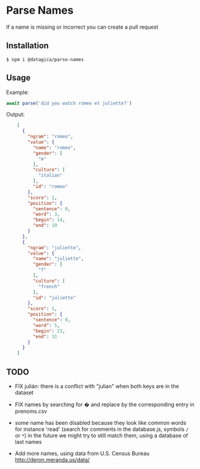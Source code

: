 # Parse Names

If a name is missing or incorrect you can create a pull request

## Installation

    $ npm i @datagica/parse-names

## Usage

Example:

```javascript
await parse('did you watch romeo et juliette?')
```

Output:

```json
    [
      {
        "ngram": "romeo",
        "value": {
          "name": "romeo",
          "gender": [
            "m"
          ],
          "culture": [
            "italian"
          ],
          "id": "romeo"
        },
        "score": 1,
        "position": {
          "sentence": 0,
          "word": 3,
          "begin": 14,
          "end": 19
        }
      },
      {
        "ngram": "juliette",
        "value": {
          "name": "juliette",
          "gender": [
            "f"
          ],
          "culture": [
            "french"
          ],
          "id": "juliette"
        },
        "score": 1,
        "position": {
          "sentence": 0,
          "word": 5,
          "begin": 23,
          "end": 31
        }
      }
    ]
```


## TODO

- FIX julián: there is a conflict with "julian" when both keys are in the
dataset

- FIX names by searching for � and replace
by the corresponding entry in prenoms.csv

- some name has been disabled because they look like common words
for instance 'read'
(search for comments in the database.js, symbols `/` or `*`)
in the future we might try to still match them, using a database of last names

- Add more names, using data from U.S. Census Bureau http://deron.meranda.us/data/

